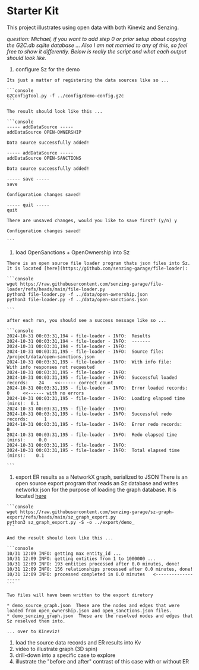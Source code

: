# Starter Kit

This project illustrates using open data with both Kineviz and Senzing.

*question: Michael, if you want to add step 0 or prior setup about copying the G2C.db sqlite database ...
Also I am not married to any of this, so feel free to show it differently.
Below is really the script and what each output should look like.*

  1. configure Sz for the demo

    Its just a matter of registering the data sources like so ...

    ```console
    G2ConfigTool.py -f ../config/demo-config.g2c
    ```

    The result should look like this ...

    ```console
    ----- addDataSource -----
    addDataSource OPEN-OWNERSHIP

    Data source successfully added!

    ----- addDataSource -----
    addDataSource OPEN-SANCTIONS

    Data source successfully added!

    ----- save -----
    save

    Configuration changes saved!

    ----- quit -----
    quit

    There are unsaved changes, would you like to save first? (y/n) y

    Configuration changes saved!

    ```

  1. load OpenSanctions + OpenOwnership into Sz

    There is an open source file loader program thats json files into Sz.
    It is located [here](https://github.com/senzing-garage/file-loader):

    ```console
    wget https://raw.githubusercontent.com/senzing-garage/file-loader/refs/heads/main/file-loader.py
    python3 file-loader.py -f ../data/open-ownership.json
    python3 file-loader.py -f ../data/open-sanctions.json

    ```

    after each run, you should see a success message like so ...

    ```console
    2024-10-31 00:03:31,194 - file-loader - INFO:  Results
    2024-10-31 00:03:31,194 - file-loader - INFO:  -------
    2024-10-31 00:03:31,194 - file-loader - INFO:
    2024-10-31 00:03:31,195 - file-loader - INFO:  Source file:                /project/data/open-sanctions.json
    2024-10-31 00:03:31,195 - file-loader - INFO:  With info file:             With info responses not requested
    2024-10-31 00:03:31,195 - file-loader - INFO:
    2024-10-31 00:03:31,195 - file-loader - INFO:  Successful loaded records:    24    <<------ correct count
    2024-10-31 00:03:31,195 - file-loader - INFO:  Error loaded records:         0     <<------ with no errors
    2024-10-31 00:03:31,195 - file-loader - INFO:  Loading elapsed time (mins):  0.1
    2024-10-31 00:03:31,195 - file-loader - INFO:
    2024-10-31 00:03:31,195 - file-loader - INFO:  Successful redo records:      1
    2024-10-31 00:03:31,195 - file-loader - INFO:  Error redo records:           0
    2024-10-31 00:03:31,195 - file-loader - INFO:  Redo elapsed time (mins):     0.0
    2024-10-31 00:03:31,195 - file-loader - INFO:
    2024-10-31 00:03:31,195 - file-loader - INFO:  Total elapsed time (mins):    0.1

    ```

  1. export ER results as a NetworkX graph, serialized to JSON
    There is an open source export program that reads an Sz database and writes networkx json for the purpose of loading the graph database.
    It is located [here](https://github.com/senzing-garage/sz-graph-export)

    ```console
    wget https://raw.githubusercontent.com/senzing-garage/sz-graph-export/refs/heads/main/sz_graph_export.py
    python3 sz_graph_export.py -S -o ../export/demo_
    ```

    And the result should look like this ...

    ```console
    10/31 12:09 INFO: getting max entity_id ...
    10/31 12:09 INFO: getting entities from 1 to 1000000 ...
    10/31 12:09 INFO: 193 entities processed after 0.0 minutes, done!
    10/31 12:09 INFO: 156 relationships processed after 0.0 minutes, done!
    10/31 12:09 INFO: processed completed in 0.0 minutes   <-------------------
    ```

    Two files will have been written to the export diretory

    * demo_source_graph.json  These are the nodes and edges that were loaded from open_ownership.json and open_sanctions.json files.
    * demo_senzing_graph.json  These are the resolved nodes and edges that Sz resolved them into.

    ... over to Kineviz!

  1. load the source data records and ER results into Kv
  1. video to illustrate graph (3D spin)
  1. drill-down into a specific case to explore
  1. illustrate the "before and after" contrast of this case with or without ER

